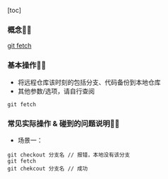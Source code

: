 [toc]

### 概念👨‍🦲
[git fetch](https://git-scm.com/docs/git-fetch)

### 基本操作👨‍🦲
- 将远程仓库该时刻的包括分支、代码备份到本地仓库
- 其他参数/选项，请自行查阅

``` 基本
git fetch
```

### 常见实际操作 & 碰到的问题说明👨‍🦲

- 场景一：
```
git checkout 分支名 // 报错，本地没有该分支
git fetch
git chekcout 分支名 // 成功
```